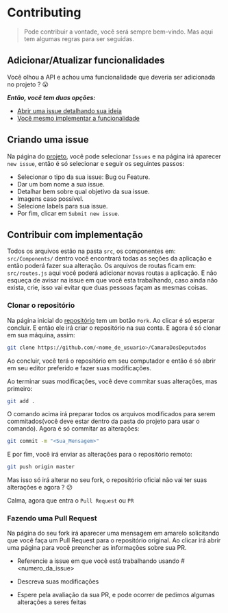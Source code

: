 # Contributing

> Pode contribuir a vontade, você será sempre bem-vindo. Mas aqui tem algumas regras para ser seguidas.

## Adicionar/Atualizar funcionalidades

Você olhou a API e achou uma funcionalidade que deveria ser adicionada no projeto ? :open_mouth:

***Então, você tem duas opções:***

- [Abrir uma issue detalhando sua ideia](#criando-uma-issue)
- [Você mesmo implementar a funcionalidade](#contribuir-com-implementação)

## Criando uma issue

Na página do [projeto](https://github.com/Rickecr/AppCamaraDosDeputados), você pode selecionar `Issues` e na página irá aparecer `new issue`, então é só selecionar e seguir os seguintes passos:

- Selecionar o tipo da sua issue: Bug ou Feature.
- Dar um bom nome a sua issue.
- Detalhar bem sobre qual objetivo da sua issue.
- Imagens caso possível.
- Selecione labels para sua issue.
- Por fim, clicar em `Submit new issue`.

## Contribuir com implementação

Todos os arquivos estão na pasta `src`, os componentes em: `src/Components/` dentro você encontrará todas as seções da aplicação e então poderá fazer sua alteração. Os arquivos de routas ficam em: `src/routes.js` aqui você poderá adicionar novas routas a aplicação. E não esqueça de avisar na issue em que você esta trabalhando, caso ainda não exista, crie, isso vai evitar que duas pessoas façam as mesmas coisas.

### Clonar o repositório

Na página inicial do [repositório](https://github.com/Rickecr/AppCamaraDosDeputados) tem um botão `Fork`. Ao clicar é só esperar concluir. E então ele irá criar o repositório na sua conta. E agora é só clonar em sua máquina, assim:

```sh
git clone https://github.com/<nome_de_usuario>/CamaraDosDeputados
```

Ao concluir, você terá o repositório em seu computador e então é só abrir em seu editor preferido e fazer suas modificações.

Ao terminar suas modificações, você deve commitar suas alterações, mas primeiro:

```sh
git add .
```

O comando acima irá preparar todos os arquivos modificados para serem commitados(você deve estar dentro da pasta do projeto para usar o comando). Agora é só commitar as alterações:

```sh
git commit -m "<Sua_Mensagem>"
```

E por fim, você irá enviar as alterações para o repositório remoto:

```sh
git push origin master
```

Mas isso só irá alterar no seu fork, o repositório oficial não vai ter suas alterações e agora ? :confused:

Calma, agora que entra o `Pull Request` ou `PR`

### Fazendo uma Pull Request

Na página do seu fork irá aparecer uma mensagem em amarelo solicitando que você faça um Pull Request para o repositório original. Ao clicar irá abrir uma página para você preencher as informações sobre sua PR.

- Referencie a issue em que você está trabalhando usando #<numero_da_issue>

- Descreva suas modificações

- Espere pela avaliação da sua PR, e pode ocorrer de pedimos algumas alterações a seres feitas



